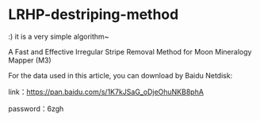 # LRHP-destriping-method


:) it is a very simple algorithm~

A Fast and Effective Irregular Stripe Removal Method for Moon Mineralogy Mapper (M3)

For the data used in this article, you can download by Baidu Netdisk:

link：https://pan.baidu.com/s/1K7kJSaG_oDjeOhuNKB8phA 

password：6zgh
